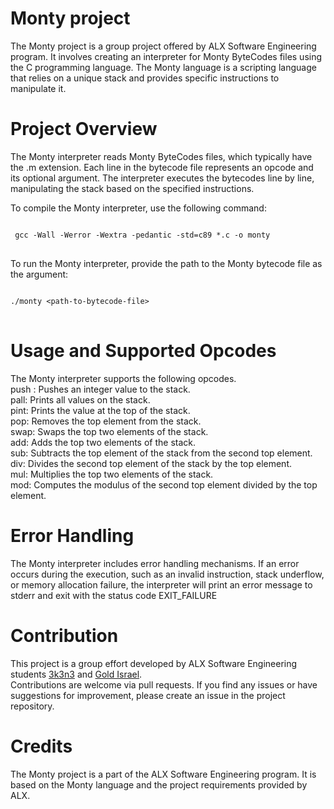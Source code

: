 # Monty project

The Monty project is a group project offered by ALX Software Engineering program. It involves creating an interpreter for Monty ByteCodes files using the C programming language. The Monty language is a scripting language that relies on a unique stack and provides specific instructions to manipulate it.

# Project Overview

The Monty interpreter reads Monty ByteCodes files, which typically have the .m extension. Each line in the bytecode file represents an opcode and its optional argument. The interpreter executes the bytecodes line by line, manipulating the stack based on the specified instructions.

To compile the Monty interpreter, use the following command:
 <pre>
<code>
 gcc -Wall -Werror -Wextra -pedantic -std=c89 *.c -o monty
</code>
</pre>

To run the Monty interpreter, provide the path to the Monty bytecode file as the argument:
 <pre>
<code>
./monty &lt;path-to-bytecode-file&gt;
</code>
</pre>

# Usage and Supported Opcodes
The Monty interpreter supports the following opcodes.\
 push <value>:  Pushes an integer value to the stack.\
pall:  Prints all values on the stack.\
pint:  Prints the value at the top of the stack.\
pop:  Removes the top element from the stack.\
swap:  Swaps the top two elements of the stack.\
add:  Adds the top two elements of the stack.\
sub:  Subtracts the top element of the stack from the second top element.\
div:  Divides the second top element of the stack by the top element.\
mul:  Multiplies the top two elements of the stack.\
mod:  Computes the modulus of the second top element divided by the top element.
  
  # Error Handling
  
The Monty interpreter includes error handling mechanisms. If an error occurs during the execution, such as an invalid instruction, stack underflow, or memory allocation failure, the interpreter will print an error message to stderr and exit with the status code EXIT_FAILURE

 # Contribution
This project is a group effort developed by ALX Software Engineering students [3k3n3](https://https://github.com/3k3n3) and [Gold Israel](https://github.com/TechieGold23).\
 Contributions are welcome via pull requests. If you find any issues or have suggestions for improvement, please create an issue in the project repository.

# Credits
The Monty project is a part of the ALX Software Engineering program. It is based on the Monty language and the project requirements provided by ALX.


